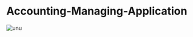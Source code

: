 # Accounting-Managing-Application
![unu](https://user-images.githubusercontent.com/90871325/196052769-b7e5074e-2b7c-43b5-9596-6d24de94b98e.png)
